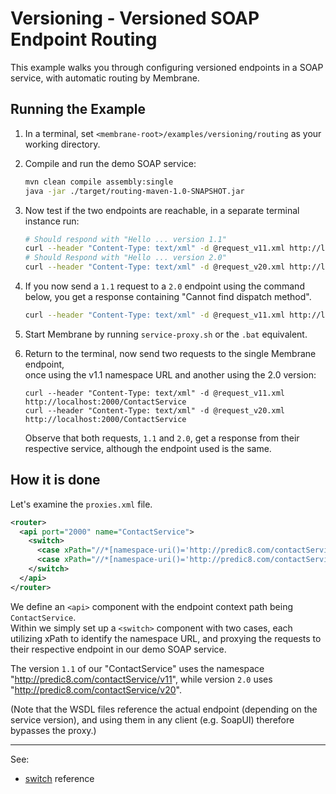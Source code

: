 # Versioning - Versioned SOAP Endpoint Routing

This example walks you through configuring versioned endpoints in a SOAP service, with automatic routing by Membrane.


## Running the Example

1. In a terminal, set `<membrane-root>/examples/versioning/routing` as your working directory.


2. Compile and run the demo SOAP service:
    ```sh
    mvn clean compile assembly:single
    java -jar ./target/routing-maven-1.0-SNAPSHOT.jar
    ```


3. Now test if the two endpoints are reachable, in a separate terminal instance run:
    ```sh
    # Should respond with "Hello ... version 1.1"
    curl --header "Content-Type: text/xml" -d @request_v11.xml http://localhost:8080/ContactService/v11
    # Should Respond with "Hello ... version 2.0"
    curl --header "Content-Type: text/xml" -d @request_v20.xml http://localhost:8080/ContactService/v20
    ```
   

4. If you now send a `1.1` request to a `2.0` endpoint using the command below, you get a response containing "Cannot find dispatch method".
    ```sh
    curl --header "Content-Type: text/xml" -d @request_v11.xml http://localhost:8080/ContactService/v20
    ```
   

6. Start Membrane by running `service-proxy.sh` or the `.bat` equivalent.

7. Return to the terminal, now send two requests to the single Membrane endpoint,  
    once using the v1.1 namespace URL and another using the 2.0 version:
    ```
    curl --header "Content-Type: text/xml" -d @request_v11.xml http://localhost:2000/ContactService
    curl --header "Content-Type: text/xml" -d @request_v20.xml http://localhost:2000/ContactService
    ```
    Observe that both requests, `1.1` and `2.0`, get a response from their respective service, although the endpoint used is the same.



## How it is done

Let's examine the `proxies.xml` file.

```xml
<router>
  <api port="2000" name="ContactService">
    <switch>
      <case xPath="//*[namespace-uri()='http://predic8.com/contactService/v11']" url="http://localhost:8080/ContactService/v11" />
      <case xPath="//*[namespace-uri()='http://predic8.com/contactService/v20']" url="http://localhost:8080/ContactService/v20"/>
    </switch>
  </api>
</router>
```

We define an `<api>` component with the endpoint context path being `ContactService`.  
Within we simply set up a `<switch>` component with two cases, each utilizing xPath to identify the namespace URL,
and proxying the requests to their respective endpoint in our demo SOAP service.

The version `1.1` of our "ContactService" uses the namespace
"http://predic8.com/contactService/v11", while version `2.0` uses
"http://predic8.com/contactService/v20".

(Note that the WSDL files reference the actual endpoint (depending on the
service version), and using them in any client (e.g. SoapUI) therefore
bypasses the proxy.)

---
See: 
- [switch](https://membrane-soa.org/api-gateway-doc/current/configuration/reference/switch.htm) reference